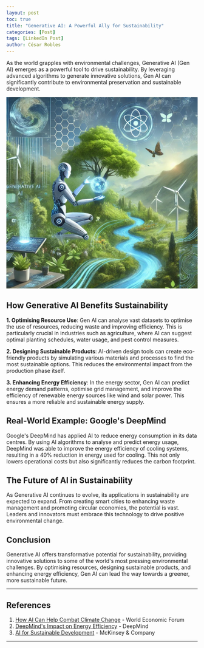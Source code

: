 ```yaml
---
layout: post
toc: true
title: "Generative AI: A Powerful Ally for Sustainability"
categories: [Post]
tags: [LinkedIn Post]
author: César Robles
---
```

As the world grapples with environmental challenges, Generative AI (Gen AI) emerges as a powerful tool to drive sustainability. By leveraging advanced algorithms to generate innovative solutions, Gen AI can significantly contribute to environmental preservation and sustainable development.

![GenAI & Sustainability - Power by DALL-E 3.0](/imag/post_images/Sustainability.jpg)

## How Generative AI Benefits Sustainability
**1. Optimising Resource Use**:
Gen AI can analyse vast datasets to optimise the use of resources, reducing waste and improving efficiency. This is particularly crucial in industries such as agriculture, where AI can suggest optimal planting schedules, water usage, and pest control measures.

**2. Designing Sustainable Products**:
AI-driven design tools can create eco-friendly products by simulating various materials and processes to find the most sustainable options. This reduces the environmental impact from the production phase itself.

**3. Enhancing Energy Efficiency**:
In the energy sector, Gen AI can predict energy demand patterns, optimise grid management, and improve the efficiency of renewable energy sources like wind and solar power. This ensures a more reliable and sustainable energy supply.

## Real-World Example: Google's DeepMind
Google's DeepMind has applied AI to reduce energy consumption in its data centres. By using AI algorithms to analyse and predict energy usage, DeepMind was able to improve the energy efficiency of cooling systems, resulting in a 40% reduction in energy used for cooling. This not only lowers operational costs but also significantly reduces the carbon footprint.

## The Future of AI in Sustainability
As Generative AI continues to evolve, its applications in sustainability are expected to expand. From creating smart cities to enhancing waste management and promoting circular economies, the potential is vast. Leaders and innovators must embrace this technology to drive positive environmental change.

## Conclusion
Generative AI offers transformative potential for sustainability, providing innovative solutions to some of the world's most pressing environmental challenges. By optimising resources, designing sustainable products, and enhancing energy efficiency, Gen AI can lead the way towards a greener, more sustainable future.

---

## References
1. [How AI Can Help Combat Climate Change](https://www.weforum.org/agenda/2018/01/how-ai-can-save-the-planet/) - World Economic Forum
2. [DeepMind's Impact on Energy Efficiency](https://deepmind.com/blog/article/deepmind-ai-reduces-google-data-centre-cooling-bill) - DeepMind
3. [AI for Sustainable Development](https://www.mckinsey.com/business-functions/sustainability/our-insights/how-artificial-intelligence-can-deliver-real-value-to-companies) - McKinsey & Company

---
